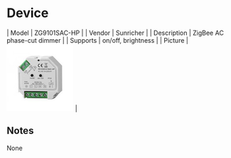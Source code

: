 
# Device

| Model | ZG9101SAC-HP  |
| Vendor  | Sunricher  |
| Description | ZigBee AC phase-cut dimmer |
| Supports | on/off, brightness |
| Picture | ![../images/devices/ZG9101SAC-HP.jpg](../images/devices/ZG9101SAC-HP.jpg) |

## Notes

None
